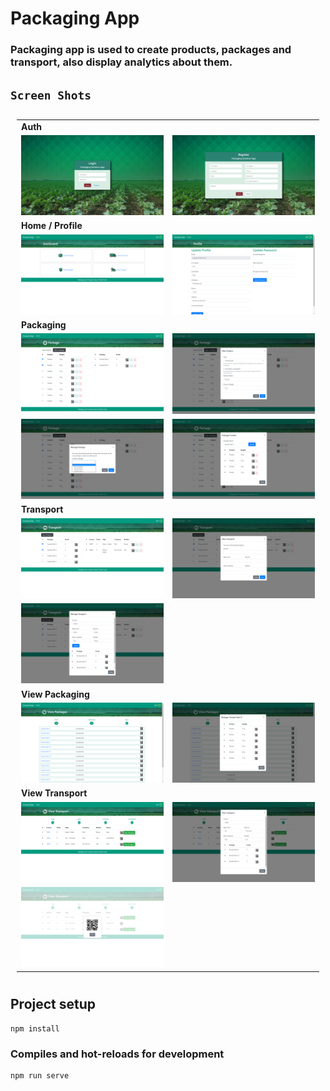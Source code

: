 # Packaging App

### Packaging app is used to create products, packages and transport, also display analytics about them.

## `Screen Shots`

<table style="padding:10px">
	<tr><td colspan="3"><b>Auth</b></td></tr>
	<tr>
		<td><img src="./preview/01_login.png"></td>
		<td><img src="./preview/02_register.png"></td>
	</tr>
	<tr><td colspan="3"><b>Home / Profile</b></td></tr>
	<tr>
		<td><img src="./preview/03_home.png"></td>
		<td><img src="./preview/04_profile.png"></td>
	</tr>
	<tr><td colspan="3"><b>Packaging</b></td></tr>
	<tr>
		<td><img src="./preview/05_package.png"></td>
		<td><img src="./preview/05_package_01.png"></td>
	</tr>
	<tr>
		<td><img src="./preview/05_package_02.png"></td>
		<td><img src="./preview/05_package_03.png"></td>
	</tr>
	<tr><td colspan="3"><b>Transport</b></td></tr>
	<tr>
		<td><img src="./preview/06_transport.png"></td>
		<td><img src="./preview/06_transport_01.png"></td>
	</tr>
	<tr>
		<td><img src="./preview/06_transport_02.png"></td>
		<td></td>
	</tr>
	<tr><td colspan="3"><b>View Packaging</b></td></tr>
	<tr>
		<td><img src="./preview/07_viewPacks.png"></td>
		<td><img src="./preview/07_viewPacks_01.png"></td>
	</tr>
	<tr><td colspan="3"><b>View Transport</b></td></tr>
	<tr>
		<td><img src="./preview/08_viewTransport.png"></td>
		<td><img src="./preview/08_viewTransport_01.png"></td>
	</tr>
	<tr>
		<td><img src="./preview/08_viewTransport_02.png"></td>
		<td></td>
	</tr>
</table>

## Project setup
```
npm install
```

### Compiles and hot-reloads for development
```
npm run serve
```
